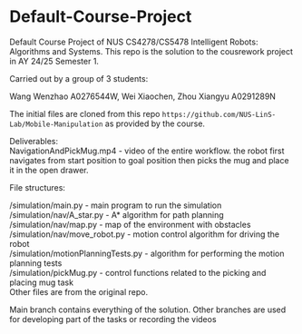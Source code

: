 # Default-Course-Project
Default Course Project of NUS CS4278/CS5478 Intelligent Robots: Algorithms and Systems. This repo is the solution to the cousrework project in AY 24/25 Semester 1.

Carried out by a group of 3 students:

Wang Wenzhao A0276544W, Wei Xiaochen, Zhou Xiangyu A0291289N

The initial files are cloned from this repo `https://github.com/NUS-LinS-Lab/Mobile-Manipulation` as provided by the course.

Deliverables:<br/>
NavigationAndPickMug.mp4 - video of the entire workflow. the robot first navigates from start position to goal position then picks the mug and place it in the open drawer. <br/>

File structures:

/simulation/main.py - main program to run the simulation <br />
/simulation/nav/A_star.py - A* algorithm for path planning <br />
/simulation/nav/map.py - map of the environment with obstacles <br /> 
/simulation/nav/move_robot.py - motion control algorithm for driving the robot <br />
/simulation/motionPlanningTests.py - algorithm for performing the motion planning tests <br />
/simulation/pickMug.py - control functions related to the picking and placing mug task <br />
Other files are from the original repo.

Main branch contains everything of the solution. Other branches are used for developing part of the tasks or recording the videos
